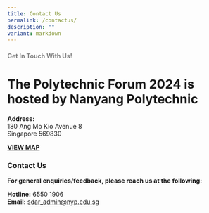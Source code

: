 ```yaml
---
title: Contact Us
permalink: /contactus/
description: ""
variant: markdown
---
```

<h4><strong> <p style="color:grey">Get In Touch With Us!</p></strong></h4>
<h1><strong>The Polytechnic Forum 2024 is hosted by Nanyang Polytechnic</strong></h1>
<p></p>
<p><strong>Address:<br></strong>180 Ang Mo Kio Avenue 8
<br>Singapore 569830</p>
<p><strong><a href="https://maps.app.goo.gl/5Rn7WeFZDohgyj6b7" rel="noopener noreferrer nofollow" target="_blank">VIEW MAP</a></strong>
</p>
<h3><strong>Contact Us</strong></h3>
<p><strong>For general enquiries/feedback, please reach us at the following:</strong>
</p>
<p><strong>Hotline:</strong> 6550 1906
<br><strong>Email:</strong>  <a href="mailto:sdar_admin@nyp.edu.sg" rel="noopener noreferrer nofollow" target="_blank">sdar_admin@nyp.edu.sg</a>
</p>